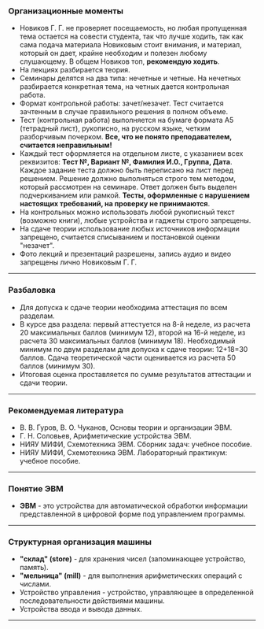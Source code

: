 ### **Организационные моменты**
- Новиков Г. Г. не проверяет посещаемость, но любая пропущенная тема остается на совести студента, так что лучше ходить, так как сама подача материала Новиковым стоит внимания, и материал, который он дает, крайне необходим и полезен любому слушающему. В общем Новиков топ, **рекомендую ходить**. 
- На лекциях разбирается теория.
- Семинары делятся на два типа: нечетные и четные. На нечетных разбирается конкретная тема, на четных дается контрольная работа.
- Формат контрольной работы: зачет/незачет. Тест считается зачтенным в случае правильного решения в полном объеме.
- Тест (контрольная работа) выполняется на бумаге формата А5 (тетрадный лист), рукописно, на русском языке, четким разборчивым почерком. **Все, что не понято преподавателем, считается неправильным!**
- Каждый тест оформляется на отдельном листе, с указанием всех реквизитов: **Тест №, Вариант №, Фамилия И.0., Гpуппа, Дата**. Каждое задание теста должно быть переписано на лист перед решением. Решение должно выполняться строго тем методом, который рассмотрен на семинаре. Ответ должен быть выделен подчеркиванием или рамкой. **Тесты, оформленные с нарушением настоящих требований, на проверку не принимаются**.
- На контрольных можно использовать любой рукописный текст (возможно книги), любые устройства и гаджеты строго запрещены. 
- На сдаче теории использование любых источников информации запрещено, считается списыванием и постановкой оценки "незачет".
- Фото лекций и презентаций разрешены, запись аудио и видео запрещены лично Новиковым Г. Г. 
****
### **Разбаловка**
- Для допуска к сдаче теории необходима аттестация по всем разделам.
- В курсе два раздела: первый аттестуется на 8-й неделе, из расчета 20 максимальных баллов (минимум 12), второй на 16-й неделе, из расчета 30 максимальных баллов (минимум 18). Необходимый минимум по двум разделам для допуска к сдаче теории: 12+18=30 баллов. Сдача теоретической части оценивается из расчета 50 баллов (минимум 30).
- Итоговая оценка проставляется по сумме результатов аттестации и сдачи теории. 
****
### **Рекомендуемая литература**
- В. В. Гуров, В. О. Чуканов, Основы теории и организации ЭВМ.
- Г. Н. Соловьев, Арифметические устройства ЭВМ. 
- НИЯУ МИФИ, Схемотехника ЭВМ. Сборник задач: учебное пособие.
- НИЯУ МИФИ, Схемотехника ЭВМ. Лабораторный практикум: учебное пособие. 
****
### **Понятие ЭВМ**
- **ЭВМ** - это устройства для автоматической обработки информации представленной в цифровой форме под управлением программы.
****
### **Структурная организация машины**
- **"склад" (store)** - для хранения чисел (запоминающее устройство, память).
- **"мельница" (mill)** - для выполнения арифметических операций с числами. 
- Устройство управления - устройство, управляющее в определенной последовательности действиями машины.
- Устройства ввода и вывода данных. 
****

